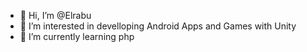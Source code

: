 - 👋 Hi, I’m @Elrabu
- 👀 I’m interested in develloping Android Apps and Games with Unity
- 🌱 I’m currently learning php

<!---
Elrabu/Elrabu is a ✨ special ✨ repository because its `README.md` (this file) appears on your GitHub profile.
You can click the Preview link to take a look at your changes.
--->

